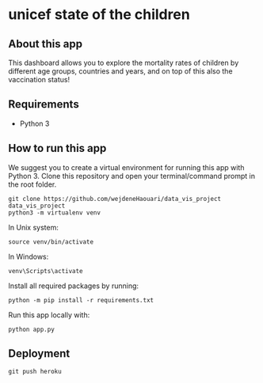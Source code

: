 # unicef state of the children

## About this app

This dashboard allows you to explore the mortality rates of children by different age groups, countries and years, and on top of this also the vaccination status!

## Requirements

* Python 3

## How to run this app

We suggest you to create a virtual environment for running this app with Python 3. Clone this repository 
and open your terminal/command prompt in the root folder.

```
git clone https://github.com/wejdeneHaouari/data_vis_project
data_vis_project
python3 -m virtualenv venv

```
In Unix system:
```
source venv/bin/activate

```
In Windows: 

```
venv\Scripts\activate
```

Install all required packages by running:
```
python -m pip install -r requirements.txt
```

Run this app locally with:
```
python app.py
```

## Deployment
```
git push heroku
```
